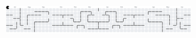 <picture>
  <source media="(prefers-color-scheme: dark)" srcset="https://raw.githubusercontent.com/xjarifx/xjarifx/output/pacman-contribution-graph-dark.svg">
  <source media="(prefers-color-scheme: light)" srcset="https://raw.githubusercontent.com/xjarifx/xjarifx/output/pacman-contribution-graph.svg">
  <img alt="pacman contribution graph" src="https://raw.githubusercontent.com/xjarifx/xjarifx/output/pacman-contribution-graph.svg">
</picture>

###
